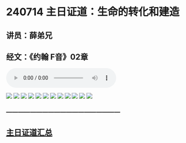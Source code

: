 # 240714 主日证道：生命的转化和建造
## 讲员：薛弟兄
## 经文：《约翰 F音》02章

<audio controls src="./240714.mp3"></audio>


![](./01.jpg)
![](./02.jpg)
![](./03.jpg)
![](./04.jpg)
![](./05.jpg)
![](./06.jpg)
![](./07.jpg)
![](./08.jpg)
![](./09.jpg)
![](./10.jpg)
![](./11.jpg)
![](./12.jpg)



### ———————————————————

## [主日证道汇总](https://nccchurch.github.io/Sermons/)


